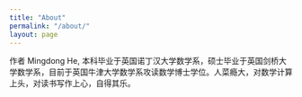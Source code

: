 ```yaml
---
title: "About"
permalink: "/about/"
layout: page
---
```


作者 Mingdong He, 本科毕业于英国诺丁汉大学数学系，硕士毕业于英国剑桥大学数学系，目前于英国牛津大学数学系攻读数学博士学位。人菜瘾大，对数学计算上头，对读书写作上心，自得其乐。


